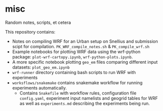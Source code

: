 # misc
Random notes, scripts, et cetera

This repository contains:
- Notes on compiling WRF for an Urban setup on Snellius and submission scipt for compilation. `PK_WRF_compile_notes.sh` & `PK_compile_wrf.sh`
- Example notebooks for plotting WRF data using the wrf-python package: `plot-wrf-cartopy.ipynb`, `wrf-python-plots.ipynb`.
- A more specific notebook plotting `geo_em` files comparing different input datasets: `plot_geo_em.ipynb`
- `wrf-runner` directory containing bash scripts to run WRF with experiments
- `worksflows/snakemake` contains snakemake workflow for running experiments automatically. 
    - Contains `Snakefile` with workflow rules, configuration file `config.yaml`, experiment input namelists and geogrid tables for WRF as well as `experiments.md` describing the experiments being run. 